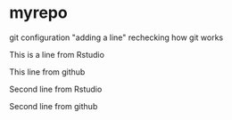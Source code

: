 # myrepo
git configuration
"adding a line" 
rechecking how git works

This is a line from Rstudio

This line from github

Second line from Rstudio

Second line from github


